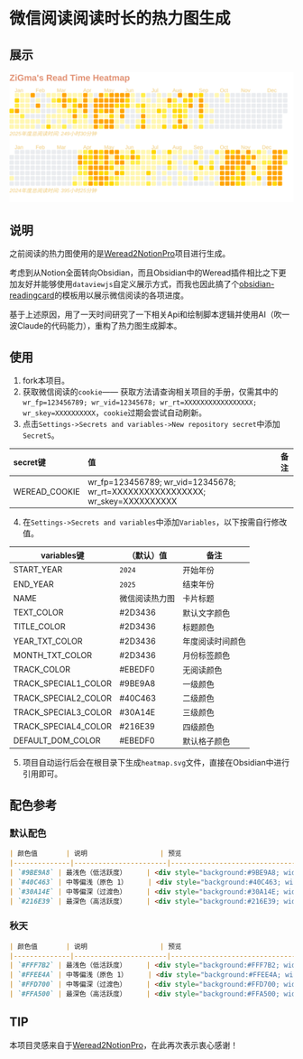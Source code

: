 # 微信阅读阅读时长的热力图生成

## 展示
<img src="https://raw.githubusercontent.com/ZiGmaX809/Weread_ReadTime_Heatmap/main/heatmap.svg">

## 说明

之前阅读的热力图使用的是[Weread2NotionPro](https://github.com/malinkang/weread2notion-pro.git)项目进行生成。

考虑到从Notion全面转向Obsidian，而且Obsidian中的Weread插件相比之下更加友好并能够使用`dataviewjs`自定义展示方式，而我也因此搞了个[obsidian-readingcard](https://github.com/ZiGmaX809/obsidian-readingcard-template.git)的模板用以展示微信阅读的各项进度。

基于上述原因，用了一天时间研究了一下相关Api和绘制脚本逻辑并使用AI（吹一波Claude的代码能力），重构了热力图生成脚本。

## 使用
1. fork本项目。
2. 获取微信阅读的`cookie`—— 获取方法请查询相关项目的手册，仅需其中的`wr_fp=123456789; wr_vid=12345678; wr_rt=XXXXXXXXXXXXXXXXX; wr_skey=XXXXXXXXXX`，`cookie`过期会尝试自动刷新。
3. 点击`Settings->Secrets and variables->New repository secret`中添加`SecretS`。

| secret键       | 值   | 备注    |
| :------------ | :-- | ----- |
| WEREAD_COOKIE |  wr_fp=123456789; wr_vid=12345678; wr_rt=XXXXXXXXXXXXXXXXX; wr_skey=XXXXXXXXXX   |     |

4. 在`Settings->Secrets and variables`中添加`Variables`，以下按需自行修改值。

| variables键      | （默认）值        | 备注              |
| ---------------- | --------- | -----------------------|
| START_YEAR       | `2024`    | 开始年份                 |
| END_YEAR         | `2025`    | 结束年份                 |
| NAME             | 微信阅读热力图    | 卡片标题  |
| TEXT_COLOR       | #2D3436   |  默认文字颜色            |
| TITLE_COLOR      | #2D3436   |  标题颜色               |
| YEAR_TXT_COLOR   | #2D3436   |  年度阅读时间颜色         |
| MONTH_TXT_COLOR  | #2D3436   |  月份标签颜色            |
| TRACK_COLOR      | #EBEDF0   |  无阅读颜色              |
| TRACK_SPECIAL1_COLOR | #9BE9A8 |  一级颜色              |
| TRACK_SPECIAL2_COLOR | #40C463 |  二级颜色              |
| TRACK_SPECIAL3_COLOR | #30A14E |  三级颜色              |
| TRACK_SPECIAL4_COLOR | #216E39 |  四级颜色              |
| DEFAULT_DOM_COLOR | #EBEDF0 | 默认格子颜色                  |

5. 项目自动运行后会在根目录下生成`heatmap.svg`文件，直接在Obsidian中进行引用即可。

## 配色参考
### 默认配色
```markdown
| 颜色值       | 说明                  | 预览                               |
|--------------|-----------------------|-----------------------------------|
| `#9BE9A8` | 最浅色（低活跃度）     | <div style="background:#9BE9A8; width: 60px; height: 20px;"></div> |
| `#40C463` | 中等偏浅（原色 1）     | <div style="background:#40C463; width: 60px; height: 20px;"></div> |
| `#30A14E` | 中等偏深（过渡色）     | <div style="background:#30A14E; width: 60px; height: 20px;"></div> |
| `#216E39` | 最深色（高活跃度）     | <div style="background:#216E39; width: 60px; height: 20px;"></div> |
```

### 秋天

```markdown
| 颜色值       | 说明                  | 预览                               |
|--------------|-----------------------|-----------------------------------|
| `#FFF7B2` | 最浅色（低活跃度）     | <div style="background:#FFF7B2; width: 60px; height: 20px;"></div> |
| `#FFEE4A` | 中等偏浅（原色 1）     | <div style="background:#FFEE4A; width: 60px; height: 20px;"></div> |
| `#FFD700` | 中等偏深（过渡色）     | <div style="background:#FFD700; width: 60px; height: 20px;"></div> |
| `#FFA500` | 最深色（高活跃度）     | <div style="background:#FFA500; width: 60px; height: 20px;"></div> |
```


## TIP

本项目灵感来自于[Weread2NotionPro](https://github.com/malinkang/weread2notion-pro.git)，在此再次表示衷心感谢！


